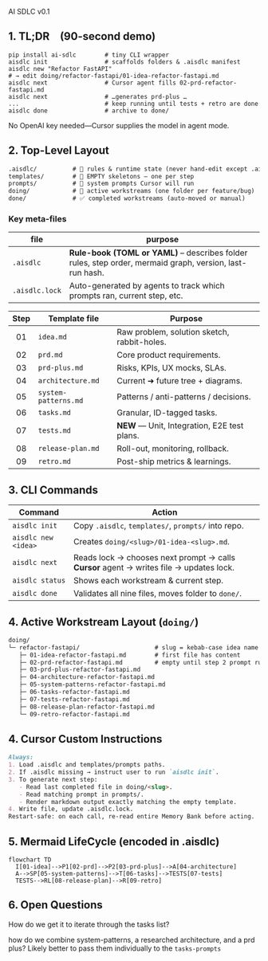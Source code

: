 AI SDLC v0.1


## 1. TL;DR (90-second demo)
```
pip install ai-sdlc        # tiny CLI wrapper
aisdlc init                # scaffolds folders & .aisdlc manifest
aisdlc new "Refactor FastAPI"
# → edit doing/refactor-fastapi/01-idea-refactor-fastapi.md
aisdlc next                # Cursor agent fills 02-prd-refactor-fastapi.md
aisdlc next                # …generates prd-plus …
...                        # keep running until tests + retro are done
aisdlc done                # archive to done/
```

No OpenAI key needed—Cursor supplies the model in agent mode.

## 2. Top-Level Layout

``` markdown
.aisdlc/          # 🧠 rules & runtime state (never hand-edit except .aisdlc)
templates/        # 📑 EMPTY skeletons — one per step
prompts/          # 💬 system prompts Cursor will run
doing/            # 🚧 active workstreams (one folder per feature/bug)
done/             # ✅ completed workstreams (auto-moved or manual)
```
### Key meta-files
| file           | purpose                                                                                                   |
| -------------- | --------------------------------------------------------------------------------------------------------- |
| `.aisdlc`      | **Rule-book (TOML or YAML)** – describes folder rules, step order, mermaid graph, version, last-run hash. |
| `.aisdlc.lock` | Auto-generated by agents to track which prompts ran, current step, etc.                                   |



| Step  | Template file        | Purpose                                      |
| :---: | -------------------- | -------------------------------------------- |
|  01   | `idea.md`            | Raw problem, solution sketch, rabbit-holes.  |
|  02   | `prd.md`             | Core product requirements.                   |
|  03   | `prd-plus.md`        | Risks, KPIs, UX mocks, SLAs.                 |
|  04   | `architecture.md`    | Current ➜ future tree + diagrams.            |
|  05   | `system-patterns.md` | Patterns / anti-patterns / decisions.        |
|  06   | `tasks.md`           | Granular, ID-tagged tasks.                   |
|  07   | `tests.md`           | **NEW** — Unit, Integration, E2E test plans. |
|  08   | `release-plan.md`    | Roll-out, monitoring, rollback.              |
|  09   | `retro.md`           | Post-ship metrics & learnings.               |

## 3. CLI Commands
| Command             | Action                                                                                  |
| ------------------- | --------------------------------------------------------------------------------------- |
| `aisdlc init`       | Copy `.aisdlc`, `templates/`, `prompts/` into repo.                                     |
| `aisdlc new <idea>` | Creates `doing/<slug>/01-idea-<slug>.md`.                                               |
| `aisdlc next`       | Reads lock → chooses next prompt → calls **Cursor** agent → writes file → updates lock. |
| `aisdlc status`     | Shows each workstream & current step.                                                   |
| `aisdlc done`       | Validates all nine files, moves folder to `done/`.                                      |


## 4. Active Workstream Layout (`doing/`)
``` markdown
doing/
└─ refactor-fastapi/                     # slug = kebab-case idea name
   ├─ 01-idea-refactor-fastapi.md        # first file has content
   ├─ 02-prd-refactor-fastapi.md         # empty until step 2 prompt runs
   ├─ 03-prd-plus-refactor-fastapi.md
   ├─ 04-architecture-refactor-fastapi.md
   ├─ 05-system-patterns-refactor-fastapi.md
   ├─ 06-tasks-refactor-fastapi.md
   ├─ 07-tests-refactor-fastapi.md
   ├─ 08-release-plan-refactor-fastapi.md
   └─ 09-retro-refactor-fastapi.md
```


## 4. Cursor Custom Instructions
``` markdown
Always:
1. Load .aisdlc and templates/prompts paths.
2. If .aisdlc missing → instruct user to run `aisdlc init`.
3. To generate next step:
   - Read last completed file in doing/<slug>.
   - Read matching prompt in prompts/.
   - Render markdown output exactly matching the empty template.
4. Write file, update .aisdlc.lock.
Restart-safe: on each call, re-read entire Memory Bank before acting.
```


## 5. Mermaid LifeCycle (encoded in .aisdlc)
``` mermaid
flowchart TD
  I[01-idea]-->P1[02-prd]-->P2[03-prd-plus]-->A[04-architecture]
  A-->SP[05-system-patterns]-->T[06-tasks]-->TESTS[07-tests]
  TESTS-->RL[08-release-plan]-->R[09-retro]
```


## 6. Open Questions
How do we get it to iterate through the tasks list? 

how do we combine system-patterns, a researched architecture, and a prd plus? Likely better to pass them individually to the `tasks-prompts`
